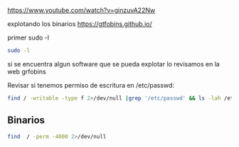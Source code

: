 
https://www.youtube.com/watch?v=ginzuvA22Nw

explotando los binarios
https://gtfobins.github.io/

primer sudo -l

```sh fold:"Revisar tenemos permiso de algun programa como root"
sudo -l
```
si se encuentra algun software que se pueda explotar lo revisamos en la web grfobins




Revisar si tenemos permiso de escritura en /etc/passwd:

```sh fold:"Revisar si tenemos permiso de escritura en /etc/passwd"
find / -writable -type f 2>/dev/null |grep '/etc/passwd' && ls -lah /etc/passwd
```


## Binarios

```sh fold:"Revisar binarios que se puedan explotar"
find  / -perm -4000 2>/dev/null  
```




